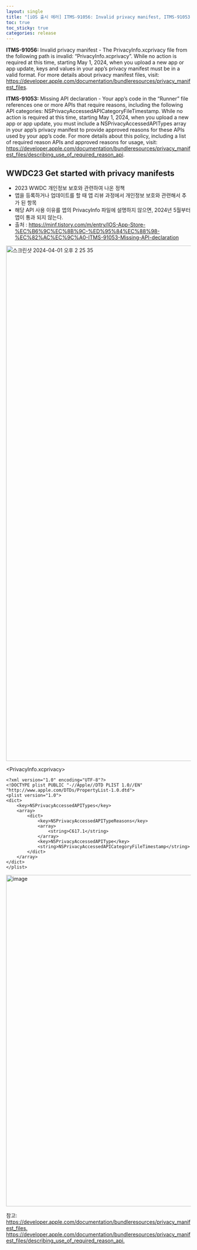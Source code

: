 ```yaml
---
layout: single
title: "[iOS 출시 에러] ITMS-91056: Invalid privacy manifest, ITMS-91053: Missing API declaration"
toc: true
toc_sticky: true
categories: release
---
```


**ITMS-91056:** Invalid privacy manifest - The PrivacyInfo.xcprivacy file from the following path is invalid: “PrivacyInfo.xcprivacy”. While no action is required at this time, starting May 1, 2024, when you upload a new app or app update, keys and values in your app’s privacy manifest must be in a valid format. For more details about privacy manifest files, visit: https://developer.apple.com/documentation/bundleresources/privacy_manifest_files.

**ITMS-91053:** Missing API declaration - Your app’s code in the “Runner” file references one or more APIs that require reasons, including the following API categories: NSPrivacyAccessedAPICategoryFileTimestamp. While no action is required at this time, starting May 1, 2024, when you upload a new app or app update, you must include a NSPrivacyAccessedAPITypes array in your app’s privacy manifest to provide approved reasons for these APIs used by your app’s code. For more details about this policy, including a list of required reason APIs and approved reasons for usage, visit: https://developer.apple.com/documentation/bundleresources/privacy_manifest_files/describing_use_of_required_reason_api.


 
## WWDC23 Get started with privacy manifests
* 2023 WWDC 개인정보 보호와 관련하여 나온 정책
* 앱을 등록하거나 업데이트를 할 때 앱 리뷰 과정에서 개인정보 보호와 관련해서 추가 된 항목
* 해당 API 사용 이유를 앱의 PrivacyInfo 파일에 설명하지 않으면, 2024년 5월부터 앱이 통과 되지 않는다.
* 출처 : <https://minf.tistory.com/m/entry/IOS-App-Store-%EC%B6%9C%EC%8B%9C-%ED%95%84%EC%88%98-%EC%82%AC%EC%9C%A0-ITMS-91053-Missing-API-declaration>
<img width="1407" alt="스크린샷 2024-04-01 오후 2 25 35" src="https://github.com/KimGyeongLock/KimGyeongLock.github.io/assets/63464299/49639994-3173-4d1e-ba49-a15c9a60d50c">

<PrivacyInfo.xcprivacy>
```
<?xml version="1.0" encoding="UTF-8"?>
<!DOCTYPE plist PUBLIC "-//Apple//DTD PLIST 1.0//EN" "http://www.apple.com/DTDs/PropertyList-1.0.dtd">
<plist version="1.0">
<dict>
	<key>NSPrivacyAccessedAPITypes</key>
	<array>
        <dict>
            <key>NSPrivacyAccessedAPITypeReasons</key>
            <array>
                <string>C617.1</string>
            </array>
            <key>NSPrivacyAccessedAPIType</key>
            <string>NSPrivacyAccessedAPICategoryFileTimestamp</string>
        </dict>
	</array>
</dict>
</plist>
```
<img width="905" alt="image" src="https://github.com/KimGyeongLock/KimGyeongLock.github.io/assets/63464299/addebad9-7650-494e-98d3-55a4bb6e573f">

참고:   
<https://developer.apple.com/documentation/bundleresources/privacy_manifest_files.>    
<https://developer.apple.com/documentation/bundleresources/privacy_manifest_files/describing_use_of_required_reason_api.>
